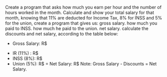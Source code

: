 Create a program that asks how much you earn per hour and the number of hours worked in the month. Calculate and show your total salary for that month, knowing that 11% are deducted for Income Tax, 8% for INSS and 5% for the union, create a program that gives us:
gross salary.
how much you paid to INSS.
how much he paid to the union.
net salary.
calculate the discounts and net salary, according to the table below:
+ Gross Salary: R$
- IR (11%) : R$
- INSS (8%): R$
- Union (5%): R$
  = Net Salary: R$
  Note: Gross Salary - Discounts = Net Salary.